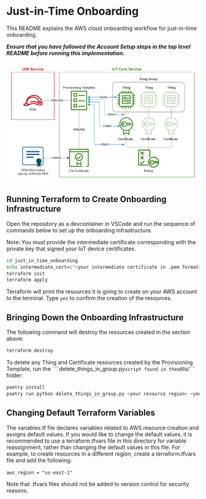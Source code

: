 # Just-in-Time Onboarding

This README explains the AWS cloud onboarding workflow for just-in-time
onboarding.

***Ensure that you have followed the Account Setup steps in the top level
README before running this implementation.***

![Alt text for image](Architecture.drawio.png)

## Running Terraform to Create Onboarding Infrastructure

Open the repository as a devcontainer in VSCode and run the sequence of
commands below to set up the onboarding infrastructure.

Note: You must provide the intermediate certificate corresponding with the
private key that signed your IoT device certificates.

```bash
cd just_in_time_onboarding
echo intermediate_cert=\"<your intermediate certificate in .pem format>\" > terraform.tfvars
terraform init
terraform apply
```

Terraform will print the resources it is going to create on your AWS account
to the terminal. Type `yes` to confirm the creation of the resources.

## Bringing Down the Onboarding Infrastructure

The following command will destroy the resources created in the section above:

```bash
terraform destroy
```

To delete any Thing and Certificate resources created by the Provisioning Template,
run the ````delete_things_in_group.py``` script found in the ```utils/```
folder:

```bash
poetry install
poetry run python delete_things_in_group.py <your resource region> <your thing group name>
```

## Changing Default Terraform Variables

The variables.tf file declares variables related to AWS resource creation and
assigns default values. If you would like to change the default values, it is
recommended to use a terraform.tfvars file in this directory for variable
reassignment, rather than changing the default values in this file. For
example, to create resources in a different region, create a terraform.tfvars
file and add the following:

```aws_region = "us-east-1"```

Note that .tfvars files should not be added to version control for security
reasons.
